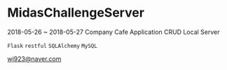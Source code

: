 # MidasChallengeServer

2018-05-26 ~ 2018-05-27
Company Cafe Application CRUD Local Server

`Flask`
`restful`
`SQLAlchemy`
`MySQL`

wj923@naver.com
